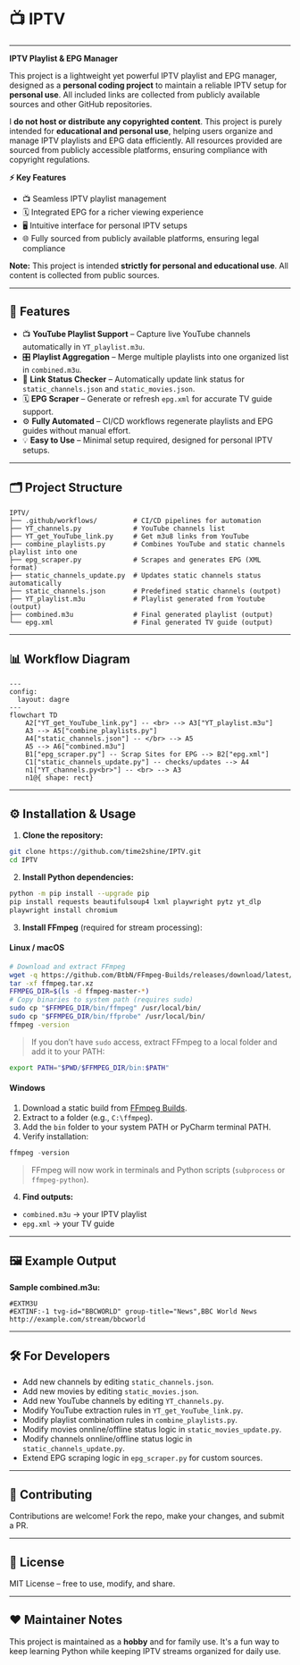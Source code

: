 # 📺 IPTV

---

**IPTV Playlist & EPG Manager**

This project is a lightweight yet powerful IPTV playlist and EPG manager, designed as a **personal coding project** to maintain a reliable IPTV setup for **personal use**. All included links are collected from publicly available sources and other GitHub repositories.

I **do not host or distribute any copyrighted content**. This project is purely intended for **educational and personal use**, helping users organize and manage IPTV playlists and EPG data efficiently. All resources provided are sourced from publicly accessible platforms, ensuring compliance with copyright regulations.

**⚡ Key Features**

* 📺 Seamless IPTV playlist management
* 🗓 Integrated EPG for a richer viewing experience
* 🖥 Intuitive interface for personal IPTV setups
* 🌐 Fully sourced from publicly available platforms, ensuring legal compliance

**Note:** This project is intended **strictly for personal and educational use**. All content is collected from public sources.

---

## 🚀 Features

* 📺 **YouTube Playlist Support** – Capture live YouTube channels automatically in `YT_playlist.m3u`.
* 🎛 **Playlist Aggregation** – Merge multiple playlists into one organized list in `combined.m3u`.
* 🔗 **Link Status Checker** – Automatically update link status for `static_channels.json` and `static_movies.json`.
* 🗓 **EPG Scraper** – Generate or refresh `epg.xml` for accurate TV guide support.
* ⚙️ **Fully Automated** – CI/CD workflows regenerate playlists and EPG guides without manual effort.
* 💡 **Easy to Use** – Minimal setup required, designed for personal IPTV setups.

---

## 🗂 Project Structure

```
IPTV/
├── .github/workflows/         # CI/CD pipelines for automation
├── YT_channels.py             # YouTube channels list
├── YT_get_YouTube_link.py     # Get m3u8 links from YouTube
├── combine_playlists.py       # Combines YouTube and static channels playlist into one
├── epg_scraper.py             # Scrapes and generates EPG (XML format)
├── static_channels_update.py  # Updates static channels status automatically
├── static_channels.json       # Predefined static channels (outpot)
├── YT_playlist.m3u            # Playlist generated from Youtube (output)
├── combined.m3u               # Final generated playlist (output)
└── epg.xml                    # Final generated TV guide (output)
```

---

## 📊 Workflow Diagram

```mermaid
---
config:
  layout: dagre
---
flowchart TD
    A2["YT_get_YouTube_link.py"] -- <br> --> A3["YT_playlist.m3u"]
    A3 --> A5["combine_playlists.py"]
    A4["static_channels.json"] -- </br> --> A5
    A5 --> A6["combined.m3u"]
    B1["epg_scraper.py"] -- Scrap Sites for EPG --> B2["epg.xml"]
    C1["static_channels_update.py"] -- checks/updates --> A4
    n1["YT_channels.py<br>"] -- <br> --> A3
    n1@{ shape: rect}

```

---

## ⚙️ Installation & Usage

1. **Clone the repository:**

```bash
git clone https://github.com/time2shine/IPTV.git
cd IPTV
```

2. **Install Python dependencies:**

```bash
python -m pip install --upgrade pip
pip install requests beautifulsoup4 lxml playwright pytz yt_dlp
playwright install chromium
```

3. **Install FFmpeg** (required for stream processing):

#### Linux / macOS

```bash
# Download and extract FFmpeg
wget -q https://github.com/BtbN/FFmpeg-Builds/releases/download/latest/ffmpeg-master-latest-linux64-gpl.tar.xz -O ffmpeg.tar.xz
tar -xf ffmpeg.tar.xz
FFMPEG_DIR=$(ls -d ffmpeg-master-*)
# Copy binaries to system path (requires sudo)
sudo cp "$FFMPEG_DIR/bin/ffmpeg" /usr/local/bin/
sudo cp "$FFMPEG_DIR/bin/ffprobe" /usr/local/bin/
ffmpeg -version
```

> If you don’t have `sudo` access, extract FFmpeg to a local folder and add it to your PATH:

```bash
export PATH="$PWD/$FFMPEG_DIR/bin:$PATH"
```

#### Windows

1. Download a static build from [FFmpeg Builds](https://www.gyan.dev/ffmpeg/builds/).
2. Extract to a folder (e.g., `C:\ffmpeg`).
3. Add the `bin` folder to your system PATH or PyCharm terminal PATH.
4. Verify installation:

```powershell
ffmpeg -version
```

> FFmpeg will now work in terminals and Python scripts (`subprocess` or `ffmpeg-python`).

4. **Find outputs:**

* `combined.m3u` → your IPTV playlist
* `epg.xml` → your TV guide

---

## 🖼 Example Output

**Sample combined.m3u:**
```m3u
#EXTM3U
#EXTINF:-1 tvg-id="BBCWORLD" group-title="News",BBC World News
http://example.com/stream/bbcworld
```

---

## 🛠 For Developers

- Add new channels by editing `static_channels.json`.
- Add new movies by editing `static_movies.json`.
- Add new YouTube channels by editing `YT_channels.py`.
- Modify YouTube extraction rules in `YT_get_YouTube_link.py`.
- Modify playlist combination rules in `combine_playlists.py`.
- Modify movies onnline/offline status logic in `static_movies_update.py`.
- Modify channels onnline/offline status logic in `static_channels_update.py`.
- Extend EPG scraping logic in `epg_scraper.py` for custom sources.

---

## 🤝 Contributing

Contributions are welcome! Fork the repo, make your changes, and submit a PR.

---

## 📜 License

MIT License – free to use, modify, and share.

---

## ❤️ Maintainer Notes

This project is maintained as a **hobby** and for family use. It's a fun way to keep learning Python while keeping IPTV streams organized for daily use.
